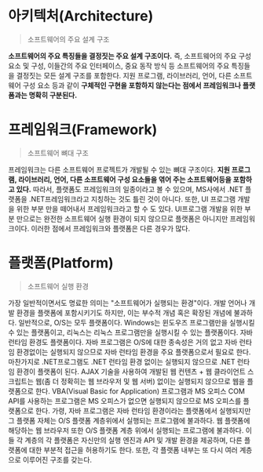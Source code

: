 # 아키텍처(Architecture)
>소프트웨어의 주요 설계 구조

**소프트웨어의 주요 특징들을 결정짓는 주요 설계 구조이다.**
 즉, 소프트웨어의 주요 구성 요소 및 구성, 이들간의 주요 인터페이스, 중요 동작 방식 등 소프트웨어의 주요 특징들을 결정짓는 모든 설계 구조를 포함한다. 지원 프로그램, 라이브러리, 언어, 다른 소프트웨어 구성 요소 등과 같이 **구체적인 구현을 포함하지 않는다는 점에서 프레임워크나 플랫폼과는 명확히 구분된다.**

# 프레임워크(Framework)
>소프트웨어 뼈대 구조

프레임워크는 다른 소프트웨어 프로젝트가 개발될 수 있는 뼈대 구조이다.
**지원 프로그램, 라이브러리, 언어, 다른 소프트웨어 구성 요소들을 엮어 주는 소프트웨어등을 포함하고 있다.**
따라서, 플랫폼도 프레임워크의 일종이라고 볼 수 있으며, MS사에서 .NET 플랫폼을 .NET프레임워크라고 지칭하는 것도 틀린 것이 아니다. 또한, UI 프로그램 개발을 위한 부분 만을 떼어내서 프레임워크라고 할 수 도 있다.
UI프로그램 개발을 위한 부분 만으로는 완전한 소프트웨어 실행 환경이 되지 않으므로 플랫폼은 아니지만 프레임워크이다.
이러한 점에서 프레임워크와 플랫폼은 다른 경우가 많다.

# 플랫폼(Platform)
>소프트웨어 실행 환경

가장 일반적이면서도 명료한 의미는 "소프트웨어가 실행되는 환경"이다.
개발 언어나 개발 환경을 플랫폼에 포함시키기도 하지만, 이는 부수적 개념 혹은 확장된 개념에 불과하다.
일반적으로, O/S는 모두 플랫폼이다. Windows는 윈도우즈 프로그램만을 실행시킬 수 있는 플랫폼이고, 리눅스는 리눅스 프로그램만을 실행시킬 수 있는 플랫폼이다.
자바 런타임 환경도 플랫폼이다. 자바 프로그램은 O/S에 대한 종속성은 거의 없고 자바 런타임 환경없이는 실행되지 않으므로 자바 런타임 환경을 주요 플랫폼으로서 필요로 한다.
마찬가지로 .NET프로그램도 .NET 런타임 환경 없이는 실행되지 않으므로 .NET 런타임 환경이 플랫폼이 된다.
AJAX 기술을 사용하여 개발된 웹 컨텐츠 + 웹 클라이언트 스크립트는 웹(좀 더 정확히는 웹 브라우저 및 웹 서버) 없이는 실행되지 않으므로 웹을 플랫폼으로 한다.
VBA(Visual Basic for Application) 프로그램과 MS 오피스 COM API를 사용하는 프로그램은 MS 오피스가 없으면 실행되지 않으므로 MS 오피스를 플랫폼으로 한다.
가령, 자바 프로그램은 자바 런타임 환경이라는 플랫폼에서 실행되지만 그 플랫폼 자체는 O/S 플랫폼 계층위에서 실행되는 프로그램에 불과하다. 웹 플랫폼에 해당하는 웹 브라우저 또한 O/S 플랫폼 계층 위에서 실행되는 프로그램에 불과하다.
이들 각 계층의 각 플랫폼은 자신만의 실행 엔진과 API 및 개발 환경을 제공하며, 다른 플랫폼에 대한 부분적 접근을 허용하기도 한다. 또한, 각 플랫폼 내부는 또 다시 여러 계층으로 이루어진 구조를 갖는다.